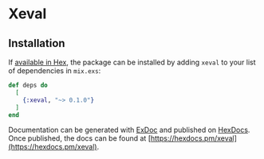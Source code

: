 # Xeval

## Installation

If [available in Hex](https://hex.pm/docs/publish), the package can be installed
by adding `xeval` to your list of dependencies in `mix.exs`:

```elixir
def deps do
  [
    {:xeval, "~> 0.1.0"}
  ]
end
```

Documentation can be generated with [ExDoc](https://github.com/elixir-lang/ex_doc)
and published on [HexDocs](https://hexdocs.pm). Once published, the docs can
be found at [https://hexdocs.pm/xeval](https://hexdocs.pm/xeval).
